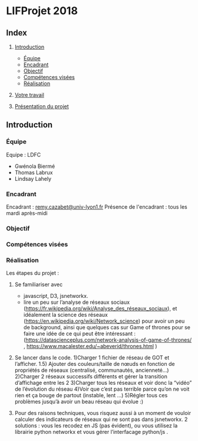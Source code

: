 # LIFProjet 2018

## Index

1. [Introduction](#introduction)
    * [Équipe](#equipe)
    * [Encadrant](#encadrant)
    * [Objectif](#objectif)
    * [Compétences visées](#competences-visees)
    * [Réalisation](#realisation)
1. [Votre travail](#votre-travail)

1. [Présentation du projet](#presentation-du-projet)


<a name="introduction"></a>
## Introduction


[//]: # "{{{"

<a name="equipe"></a>
### Équipe

Equipe : LDFC
- Gwénola Biermé
- Thomas Labrux
- Lindsay Lahely 


<a name="encadrant"></a>
### Encadrant

Encadrant : remy.cazabet@univ-lyon1.fr
Présence de l'encadrant : tous les mardi après-midi

<a name="objectif"></a>
### Objectif



<a name="competences-visees"></a>
### Compétences visées



<a name="realisation"></a>
### Réalisation



[//]: # "}}}"










Les étapes du projet :
1) Se familiariser avec
    - javascript, D3, jsnetworkx.
    - lire un peu sur l’analyse de réseaux sociaux (https://fr.wikipedia.org/wiki/Analyse_des_réseaux_sociaux), et idéalement la science des réseaux (https://en.wikipedia.org/wiki/Network_science) pour avoir un peu de background, ainsi que quelques cas sur Game of thrones pour se faire une idée de ce qui peut être intéressant : (https://datascienceplus.com/network-analysis-of-game-of-thrones/ , https://www.macalester.edu/~abeverid/thrones.html )

2) Se lancer dans le code.
    1)Charger 1 fichier de réseau de GOT et l’afficher.
    1.5) Ajouter des couleurs/taille de nœuds en fonction de propriétés de réseaux (centralisé, communautés, ancienneté…)
    2)Charger 2 réseaux successifs différents et gérer la transition d’affichage entre les 2
    3)Charger tous les réseaux et voir donc la “vidéo” de l’évolution du réseau
    4)Voir que c’est pas terrible parce qu’on ne voit rien et ça bouge de partout (instable, lent …)
    5)Régler tous ces problèmes jusqu’à avoir un beau réseau qui évolue :)

3) Pour des raisons techniques, vous risquez aussi à un moment de vouloir calculer des indicateurs de réseaux qui ne sont pas dans jsnetworkx. 2 solutions : vous les recodez en JS (pas évident), ou vous utilisez la librairie python networkx et vous gérer l’interfacage python/js .
